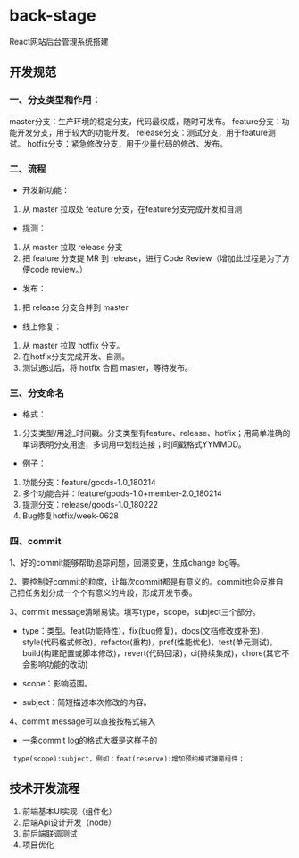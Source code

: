 # back-stage
React网站后台管理系统搭建

## 开发规范
### 一、分支类型和作用：
master分支：生产环境的稳定分支，代码最权威，随时可发布。
feature分支：功能开发分支，用于较大的功能开发。
release分支：测试分支，用于feature测试。
hotfix分支：紧急修改分支，用于少量代码的修改、发布。

### 二、流程
- 开发新功能：
1. 从 master 拉取处 feature 分支，在feature分支完成开发和自测
- 提测：
1. 从 master 拉取 release 分支
2. 把 feature 分支提 MR 到 release，进行 Code Review（增加此过程是为了方便code review。）
- 发布：
1. 把 release 分支合并到 master
- 线上修复：
1. 从 master 拉取 hotfix 分支。
2. 在hotfix分支完成开发、自测。
3. 测试通过后，将 hotfix 合回 master，等待发布。

### 三、分支命名
- 格式：
1. 分支类型/用途_时间戳。分支类型有feature、release、hotfix；用简单准确的单词表明分支用途，多词用中划线连接；时间戳格式YYMMDD。
- 例子：
1. 功能分支：feature/goods-1.0_180214
2. 多个功能合并：feature/goods-1.0+member-2.0_180214
3. 提测分支：release/goods-1.0_180222
4. Bug修复hotfix/week-0628 
### 四、commit
1、好的commit能够帮助追踪问题，回溯变更，生成change log等。

2、要控制好commit的粒度，让每次commit都是有意义的。commit也会反推自己把任务划分成一个个有意义的片段，形成开发节奏。

3、commit message清晰易读。填写type，scope，subject三个部分。

- type：类型。feat(功能特性)，fix(bug修复)，docs(文档修改或补充)，style(代码格式修改)，refactor(重构)，pref(性能优化)，test(单元测试)，build(构建配置或脚本修改)，revert(代码回滚)，ci(持续集成)，chore(其它不会影响功能的改动)

- scope：影响范围。

- subject：简短描述本次修改的内容。

4、commit message可以直接按格式输入

- 一条commit log的格式大概是这样子的

` type(scope):subject，例如：feat(reserve):增加预约模式弹窗组件；`

## 技术开发流程
1. 前端基本UI实现（组件化）
2. 后端Api设计开发（node）
3. 前后端联调测试
4. 项目优化
